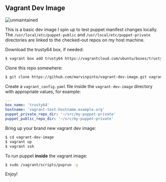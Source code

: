 ## Vagrant Dev Image

![unmaintained](http://img.shields.io/badge/status-unmaintained-red.png)

This is a basic dev image I spin up to test puppet manifest changes locally.
The `/usr/local/etc/puppet-public` and `/usr/local/etc/puppet-private`
directories are linked to the checked-out repos on my host machine.

Download the trusty64 box, if needed:
```bash
$ vagrant box add trusty64 https://vagrantcloud.com/ubuntu/boxes/trusty64/versions/1/providers/virtualbox.box
```

Clone this repo somewhere:
```bash
$ git clone https://github.com/marvinpinto/vagrant-dev-image.git vagrant-dev-image
```

Create a `vagrant_config.yaml` file inside the `vagrant-dev-image` directory
with appropriate values, for example:
```yaml
---
box_name: 'trusty64'
hostname: 'vagrant-test-hostname.example.org'
puppet_private_repo_dir: '~/src/my-puppet-private'
puppet_public_repo_dir: '~/src/my-puppet-private'
```

Bring up your brand new vagrant dev image:
```bash
$ cd vagrant-dev-image
$ vagrant up
$ vagrant ssh
```

To run puppet **inside** the vagrant image:
```bash
$ sudo /vagrant/scripts/puprun -y
```

Enjoy!
